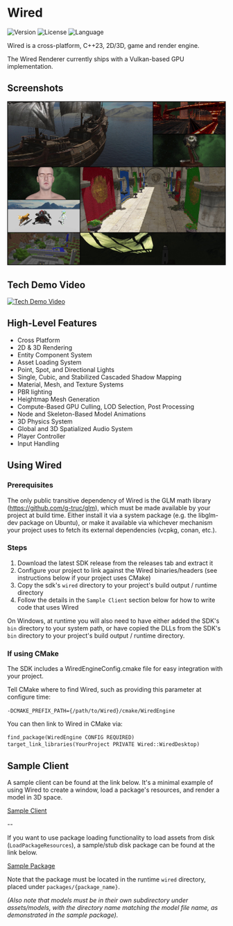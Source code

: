 # Wired

<!-- Version and License Badges -->
![Version](https://img.shields.io/badge/version-0.0.1-green.svg?style=flat-square) 
![License](https://img.shields.io/badge/license-GNU%20GPLv3-green?style=flat-square) 
![Language](https://img.shields.io/badge/language-C++23-green.svg?style=flat-square) 

Wired is a cross-platform, C++23, 2D/3D, game and render engine.

The Wired Renderer currently ships with a Vulkan-based GPU implementation.

## Screenshots

![Alt text](screenshots/collage.jpg "Collage")

## Tech Demo Video

[![Tech Demo Video](https://img.youtube.com/vi/R-enitNsDyU/mqdefault.jpg)](https://youtu.be/R-enitNsDyU)

## High-Level Features

- Cross Platform
- 2D & 3D Rendering
- Entity Component System
- Asset Loading System
- Point, Spot, and Directional Lights
- Single, Cubic, and Stabilized Cascaded Shadow Mapping
- Material, Mesh, and Texture Systems
- PBR lighting
- Heightmap Mesh Generation
- Compute-Based GPU Culling, LOD Selection, Post Processing
- Node and Skeleton-Based Model Animations
- 3D Physics System
- Global and 3D Spatialized Audio System
- Player Controller
- Input Handling

## Using Wired

### Prerequisites

The only public transitive dependency of Wired is the GLM math library (https://github.com/g-truc/glm), which must be made available by your project at build time. Either install it via a system package (e.g. the libglm-dev package on Ubuntu), or make it available via whichever mechanism your project uses to fetch its external dependencies (vcpkg, conan, etc.).

### Steps

1) Download the latest SDK release from the releases tab and extract it
2) Configure your project to link against the Wired binaries/headers (see instructions below if your project uses CMake)
3) Copy the sdk's ```wired``` directory to your project's build output / runtime directory
4) Follow the details in the ```Sample Client``` section below for how to write code that uses Wired

On Windows, at runtime you will also need to have either added the SDK's ```bin``` directory to your system path, or have copied the DLLs from the SDK's ```bin``` directory to your project's build output / runtime directory.

### If using CMake

The SDK includes a WiredEngineConfig.cmake file for easy integration with your project.

Tell CMake where to find Wired, such as providing this parameter at configure time:

```-DCMAKE_PREFIX_PATH={/path/to/Wired}/cmake/WiredEngine```

You can then link to Wired in CMake via:

```
find_package(WiredEngine CONFIG REQUIRED)
target_link_libraries(YourProject PRIVATE Wired::WiredDesktop)
```


## Sample Client

A sample client can be found at the link below. It's a minimal example of using Wired to create a window, load a package's resources, and render a model in 3D space.

[Sample Client](https://github.com/neon-software-dev/Wired/blob/main/samples/sample_client.cpp)

--

If you want to use package loading functionality to load assets from disk (```LoadPackageResources```), a sample/stub disk package can be found at the link below. 

[Sample Package](https://github.com/neon-software-dev/Wired/blob/main/samples/PackageSample)

Note that the package must be located in the runtime ```wired``` directory, placed under ```packages/{package_name}```.

*(Also note that models must be in their own subdirectory under assets/models, with the directory name matching the model file name, as demonstrated in the sample package).*
  
